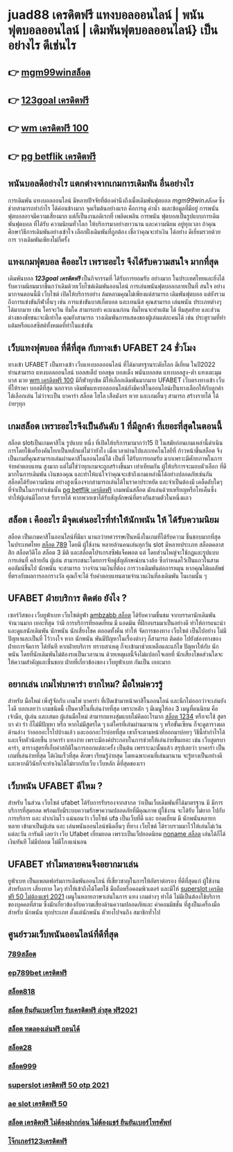 # juad88 เครดิตฟรี แทงบอลออนไลน์ | พนันฟุตบอลออนไลน์ | เดิมพันฟุตบอลออนไลน์} เป็นอย่างไร  ดีเช่นไร

## 👉 [mgm99winสล็อต](https://www.ufaeat.com/regis-ufabet-master-free/)
## 👉 [123goal เครดิตฟรี](https://www.ufaeat.com/register/)
## 👉 [wm เครดิตฟรี 100](https://www.ufaeat.com/ufabet-master-login/)
## 👉 [pg betflik เครดิตฟรี](https://www.ufaeat.com/credit-free-50/)

##  พนันบอลดีอย่างไร แตกต่างจากเกมการเดิมพัน อื่นอย่างไร

การเดิมพัน แทงบอลออนไลน์ มีหลายปัจจัยที่ต้องคำนึงถึงเมื่อเดิมพันฟุตบอล *mgm99winสล็อต* ซึ่งช่วยสามารถทำกำไร ได้ค่อนข้างมาก จุดเริ่มต้นอย่างแรก คือการดู ค่าน้ำ งและข้อมูลที่มีอยู่ การพนันฟุตบอลอาจมีความเสี่ยงมาก แต่ก็เป็นงานอดิเรกที่ เพลิดเพลิน  การพนัน ฟุตบอลเป็นรูปแบบการเดิมพันฟุตบอล ที่ได้รับ ความนิยมทั่วโลก  ให้บริการมาอย่างยาวนาน และความนิยม อยู่ทุกเวลา ถ้าคุณศึกษาวิธีการเดิมพันอย่างเข้าใจ เลือกฝั่งเดิมพันที่ถูกต้อง เชื่อว่าคุณจะทำเงิน ได้อย่าง ดีเยี่ยมรวยด้วยการ วางเดิมพันเพียงไม่กี่ครั้ง

## แทงเกมฟุตบอล คืออะไร  เพราะอะไร จึงได้รับความสนใจ มากที่สุด

 เดิมพันบอล  ***123goal เครดิตฟรี*** เป็นกิจกรรมที่ ได้รับการยอมรับ  อย่างมาก ในประเทศไทยและยิ่งได้รับความนิยมมากขึ้นกว่าเดิมด้วยเว็บไซต์เดิมพันออนไลน์  การเล่นพนันฟุตบอลกลายเป็นที่ สนใจ อย่างมากจนตอนนี้มี เว็บไซต์ เปิดให้บริการอย่าง ล้มหลามคุณไม่เพียงแต่สามารถ เดิมพันฟุตบอล แต่ยังรวมถึงการแข่งขันกีฬาอื่นๆ  เช่น การแข่งขันบาสเก็ตบอล และเทนนิส คุณสามารถ เล่นพนัน ประเภทต่างๆได้มากมาย  เช่น ใครจะวิน ทีมใด สามารถทำ คะแนนก่อน ทีมไหนจะทำแต้ม ได้ ทีมสุดท้าย และส่วนต่างของชัยชนะจะมีเท่าใด คุณยังสามารถ วางเดิมพันการแสดงของผู้เล่นแต่ละคนได้ เช่น ประตูรวมที่ทำแต้มหรือแอสซิสต์ทั้งหมดที่ทำในแข่งขัน

##  เว็บแทงฟุตบอล ที่ดีที่สุด  กับทางเข้า UFABET 24 ชั่วโมง

ทางเข้า UFABET เป็นทางเข้า เว็บแทงบอลออนไลน์  ที่ได้มาตรฐานระดับโลก ดีเยี่ยม ในปี2022 ท่านสามารถ แทงบอลออนไลน์ บอลสเต็ป บอลชุด บอลเต็ง พนันบอลสด แทงบอลสูง-ต่ำ แทงเตะมุม บาส มวย [wm เครดิตฟรี 100](https://www.ufaeat.com/credit-free-50/)  มีกีฬาทุกชิด มีให้เลือกเดิมพันมากมาย  UFABET เว็บตรงทางเข้า เว็บที่ให้ราคา บอลดีที่สุด นอกจาก เดิมพันแทงบอลออนไลน์ยังมีคาสิโนออนไลน์เป็นทางเลือกให้กับลูกค้าได้เลือกเล่น ไม่ว่าจะเป็น บาคาร่า สล็อต ไฮโล เสือมังกร หวย และเกมอื่นๆ สามารถ สร้างรายได้ ได้ง่ายๆทุก

##  เกมสล็อต เพราะอะไรจึงเป็นอันดับ 1  ที่มีลูกค้า ที่เยอะที่สุดในตอนนี้

 สล็อต slotเป็นเกมคาสิโน รูปแบบ หนึ่ง ที่เปิดให้บริการมามากว่า15 ปี  ในสมัยก่อนเกมเหล่านี้ดำเนินการโดยใช้เครื่องคันโยกเป็นหลักแต่ไม่ว่ายังไง เมื่อเวลาผ่านไปและเทคโนโลยีที่ ก้าวหน้าขึ้นสล็อต จึงเป็นเกมที่คุณสามารถเล่นผ่านคาสิโนออนไลน์ได้ เป็นที่ ได้รับการยอมรับ มากเพราะมีศักยภาพในการ จ่ายค่าตอบแทน สูงมาก แต่ไม่ใช่ว่าทุกเกมจะถูกสร้างขึ้นมา เท่าเทียมกัน ผู้ให้บริการจะมอบตัวเลือก ที่ดีมากในการเดิมพัน เงินของคุณ และทำให้แน่ใจว่าคุณจะเข้าถึงเกมเหล่านี้ได้อย่างปลอดภัยเช่นกัน สล็อตได้รับความนิยม อย่างสูงเนื่องจากสามารถเล่นได้ในราคาประหยัด และจำเป็นต้องมี เคล็ดลับใดๆ ที่จำเป็นในการทำเช่นนั้น [pg betflik เครดิตฟรี](https://www.ufaeat.com/register/) เกมพนันสล็อต มักเล่นด้วยเหรียญหรือโทเค็นซึ่งทำให้ผู้เล่นมีโอกาส รับรายได้ หากพวกเขาได้รับสัญลักษณ์ที่ตรงกันสามตัวในหนึ่งแถว


## สล็อต เ คืออะไร มีจุดเด่นอะไรที่ทำให้นักพนัน ให้ ได้รับความนิยม 

สล็อต เป็นเกมคาสิโนออนไลน์ที่มีมา นานกว่าทศวรรษเป็นหนึ่งในเกมที่ได้รับความ ชื่นชอบมากที่สุด ในประเทศไทย [สล็อต 789](https://www.ufaeat.com/) โดยมี ผู้ใช้งาน หลายล้านคนเล่นทุกวัน  slot มีหลายประเภท  สล็อตคลาสสิก สล็อตวิดีโอ สล็อต 3 มิติ และสล็อตโปรเกรสซีฟแจ็คพอต แต่ โดยส่วนใหญ่จะใช้กฎและรูปแบบการเล่นที่ คล้ายกัน ผู้เล่น สามารถชนะโดยการจับคู่สัญลักษณ์บนวงล้อ ซึ่งกำหนดไว้เป็นแถวในสามคอลัมน์ขึ้นไป นักพนัน จะสามารถ วางจำนวนเงินที่ต้อง การวางเดิมพันต่อการหมุน หากคุณได้ผลลัพธ์ที่ตรงกับผลการออกรางวัล คุณก็จะได้ รับค่าตอบแทนตามจำนวนเงินที่ลงเดิมพัน ในเกมนั้น ๆ


## UFABET ฝ่ายบริการ ติดต่อ ยังไง ?

 เซอร์วิสของ เว็บยูฟ่าเบท เว็บไซต์ยูฟ่า [ambzabb สล็อต](https://www.ufaeat.com/ufabet-master-login/) ได้รับความชื่นชม จากบรรดานักเดิมพัน  จำนวนมาก เยอะที่สุด  ว่ามี การบริการที่ยอดเยี่ยม  มี แอดมิน ที่ฝึกอบรมมาเป็นอย่างดี ทำให้การแนะนำและดูแลนักเดิมพัน นักพนัน นักเสี่ยงโชค  ตลอดทั้งคืน ทำให้ จัดการของทาง เว็บไซต์ เป็นไปอย่าง ไม่มีปัญหาและเป็นที่ ไว้วางใจ  หาก  นักพนัน พันมีปัญหาในเรื่องต่างๆ ก็สามารถ ติดต่อ  ไปยังช่องทางของ ฝ่ายการจัดการ  ได้ทันที  หากฝ่ายบริการ  ทราบสาเหตุ ก็จะเข้ามาช่วยเหลือและแก้ไข ปัญหาให้กับ นักพนัน  โดยที่นักเดิมพันไม่ต้องรอเป็นเวลานาน ด้วยเหตุผลนี้จึงไม่แปลกใจเลยที่ นักเสี่ยงโชคส่วนใดจะให้ความสำคัญและชื่นชอบ ฝ่ายที่เกี่ยวข้องของ เว็บยูฟ่าเบท  กันเป็น  เยอะมาก 


## อยากเล่น เกมไพ่บาคาร่า  ยากไหม? มือใหม่ควรรู้

สำหรับ มือใหม่  เพิ่งรู้จักกับ เกมไพ่ บาคาร่า ที่เปิดเข้ามาหน้าคาสิโนออนไลน์ และนึกไม่ออกว่าจะเล่นยังไงดี บอกเลยว่า เกมชนิดนี้ เป็นคาสิโนที่เล่นง่ายที่สุด เพราะหลัก ๆ มีเมนูให้ลง 3 เมนูที่คนนิยม คือ เจ้ามือ, ผู้เล่น และเสมอ ผู้เล่นมือใหม่  สามารถแทงสุ่มแบบไม่คิดอะไรมาก  [สล็อต 1234](https://www.ufaeat.com/) หรือจะใช้  สูตร บา ค่า ร่า ก็ไม่มีปัญหา หรือ หากไม่มีสูตรใด ๆ แต่ใครที่เล่นผ่านมานาน ๆ หรือขั้นเซียน ก็จะดูตารางผลด้านล่าง ว่าออกอะไรไปบ้างแล้ว และออกอะไรบ่อยที่สุด เขาก็จะตามหน้าที่ออกมาบ่อยๆ วิธีนี้ทำกำไรได้ และเจ็บตัวน้อยขึ้น บาคาร่า  แทงง่าย  เพราะมีองค์ประกอบในการช่วยให้เล่นง่ายขึ้นเยอะ เช่น เว็บสูตรบาคาร่า, ตารางสูตรที่เก็บค่าสถิติในการออกแต่ละครั้ง เป็นต้น เพรราะฉะนั้นแล้ว สรุปเลยว่า บาคาร่า เป็นเกมที่เล่นง่ายที่สุด ได้เงินเร็วที่สุด ศึกษา เรียนรู้ง่ายสุด โดยเฉพาะคนที่เล่นมานาน จะรู้ทางเป็นอย่างดี และหากมีวินัยก็จะทำเงินได้ไม่ยากกับเว็บ เว็บหลัก ดีที่สุดของเรา



## เว็บพนัน  UFABET ดีไหม ?

สำหรับ ในส่วน  เว็บไซต์  ufabet  ได้รับการรับรองจากสากล ว่าเป็นเว็บเดิมพันที่ได้มาตรฐาน  มี มีการบริการที่สุดยอด พร้อมกับมีระบบความรักษาความปลอดภัยที่มีคุณภาพ  ผู้ใช้งาน จะได้รับ ไม่ยาก ไปกับการบริการ  และ ฝากเงินไว แน่นอนว่า เว็บไซต์   ufa เป็นเว็บที่ดี  และ ยอดเยี่ยม  มี นักพนันหลายกหลาย  เข้ามาเป็นผู้เล่น  และ เล่นพนันออนไลน์ชนิดอื่นๆ ที่ทาง เว็บไซต์ ได้รวบรวมมาไว้ให้เล่นไม่เว้นแต่ละวัน การันตี เลยว่า เว็บ Ufabet   เยี่ยมยอด  เพราะเป็นเว็ปยอดนิยม [noname สล็อต](https://www.ufaeat.com/ทางเข้ายูฟ่าเบท-ufabet/) เล่นได้ก็ได้เงินทันที ไม่มีปลอม ไม่มีโกงแน่นอน


## UFABET ทำไมหลายคนจึงอยากมาเล่น

 ยูฟ่าเบท  เป็นแพลตฟอร์มการเดิมพันออนไลน์ ที่เชี่ยวชาญในการให้อัตราต่อรอง ที่ดีที่สุดแก่ ผู้ใช้งานสำหรับการ เสี่ยงทาย ใดๆ   ทำให้เข้าถึงได้โดยใช้  มือถือหรือคอมพิวเตอร์ และมีให้ [superslot เครดิตฟรี 50 ไม่ต้องแชร์ 2021](https://www.ufaeat.com/ทางเข้ายูฟ่าเบท-ufabet/)  เมนูในหลายภาษาเล่นในการ  แทง เกมต่างๆ  ทำได้  ไม่มีเป็นต้องใช้บริการ ของบุคคลที่สาม ซึ่งมักเกี่ยวข้องกับความเสี่ยงด้านความปลอดภัยและ ค่าคอมมิชชั่น ที่สูงป็นเครื่องมือ สำหรับ นักพนัน ทุกประเภท ตั้งแต่นักพนัน ตัวยงไปจนถึง สมาชิกทั่วไป


## ศูนย์รวมเว็บพนันออนไลน์ที่ดีที่สุด

### [789สล็อต](https://atom.io/themes/UFAEAT%20ทางเข้า%20เว็บตรง%20UFABET%20joker%20เครดิตฟรี%2050%20บาท%20008%20สล็อต%20สมัครฟรี%20ฟรีเครดิต%20100%)
### [ep789bet เครดิตฟรี](https://atom.io/themes/UFAEAT%20ทางเข้า%20เว็บตรง%20UFABET%20สล็อต%20369%20008%20สล็อต%20สมัครฟรี%20ฟรีเครดิต%20100%)
### [สล็อต818](https://atom.io/themes/UFAEAT%20ทางเข้า%20เว็บตรง%20UFABET%20superslot%20888%20เครดิตฟรี%2050%20ยืนยันเบอร์%20008%20สล็อต%20สมัครฟรี%20ฟรีเครดิต%20100%)
### [สล็อต ยืนยันเบอร์โทร รับเครดิตฟรี ล่าสุด ฟรี2021](https://atom.io/themes/UFAEAT%20ทางเข้า%20เว็บตรง%20UFABET%20สล็อต%20777%20เครดิตฟรี%20ล่าสุด%20008%20สล็อต%20สมัครฟรี%20ฟรีเครดิต%20100%)
### [สล็อต ทดลองเล่นฟรี ถอนได้](https://atom.io/themes/UFAEAT%20ทางเข้า%20เว็บตรง%20UFABET%20ufaสล็อต%20008%20สล็อต%20สมัครฟรี%20ฟรีเครดิต%20100%)
### [สล็อต28](https://atom.io/themes/UFAEAT%20ทางเข้า%20เว็บตรง%20UFABET%20สล็อต%20โรม่า%20008%20สล็อต%20สมัครฟรี%20ฟรีเครดิต%20100%)
### [สล็อต999](https://atom.io/themes/UFAEAT%20ทางเข้า%20เว็บตรง%20UFABET%20chokdee777%20เครดิตฟรี%20008%20สล็อต%20สมัครฟรี%20ฟรีเครดิต%20100%)
### [superslot เครดิตฟรี 50 otp 2021](https://atom.io/themes/UFAEAT%20ทางเข้า%20เว็บตรง%20UFABET%20lv%20777%20สล็อต%20008%20สล็อต%20สมัครฟรี%20ฟรีเครดิต%20100%)
### [ae slot เครดิตฟรี 50](https://atom.io/themes/UFAEAT%20ทางเข้า%20เว็บตรง%20UFABET%20member%20login%20สล็อต%20008%20สล็อต%20สมัครฟรี%20ฟรีเครดิต%20100%)
### [สล็อต เครดิตฟรี ไม่ต้องฝากก่อน ไม่ต้องแชร์ ยืนยันเบอร์โทรศัพท์](https://atom.io/themes/UFAEAT%20ทางเข้า%20เว็บตรง%20UFABET%20superslot%20เครดิตฟรี%2050%20ยืนยันเบอร์%20008%20สล็อต%20สมัครฟรี%20ฟรีเครดิต%20100%)
### [โจ๊กเกอร์123เครดิตฟรี](https://atom.io/themes/UFAEAT%20ทางเข้า%20เว็บตรง%20UFABET%20สล็อต%20ufabet%20008%20สล็อต%20สมัครฟรี%20ฟรีเครดิต%20100%)